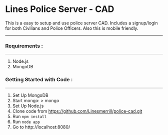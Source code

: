 Lines Police Server - CAD
==========================

This is a easy to setup and use police server CAD. Includes a signup/login for both Civilians and Police Officers. Also this is mobile friendly.

*************************************************************************************************************
### Requirements : 
*************************************************************************************************************
1.  Node.js
1.  MongoDB


### Getting Started with Code  : 
*************************************************************************************************************
1.  Set Up MongoDB
1.  Start mongo: > mongo
1.  Set Up Node.js
1.  Clone code from https://github.com/Linesmerrill/police-cad.git
1.  Run <code>npm install</code>
1.  Run <code>node app</code>
1.  Go to http://localhost:8080/
